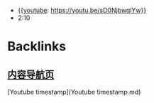 - {{[youtube](youtube.md): https://youtu.be/sD0NjbwqlYw}}
- 2:10 

# Backlinks
## [内容导航页](内容导航页.md)
[Youtube timestamp](Youtube timestamp.md)

